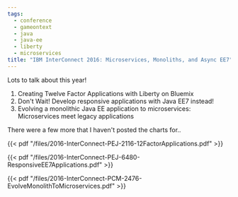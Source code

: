 ```yaml
---
tags:
  - conference
  - gameontext
  - java
  - java-ee
  - liberty
  - microservices
title: "IBM InterConnect 2016: Microservices, Monoliths, and Async EE7"
---
```


Lots to talk about this year!

1. Creating Twelve Factor Applications with Liberty on Bluemix
2. Don't Wait! Develop responsive applications with Java EE7 instead!
3. Evolving a monolithic Java EE application to microservices: Microservices meet legacy applications

There were a few more that I haven't posted the charts for..

<!--more-->

{{< pdf "/files/2016-InterConnect-PEJ-2116-12FactorApplications.pdf" >}}

{{< pdf "/files/2016-InterConnect-PEJ-6480-ResponsiveEE7Applications.pdf" >}}

{{< pdf "/files/2016-InterConnect-PCM-2476-EvolveMonolithToMicroservices.pdf" >}}